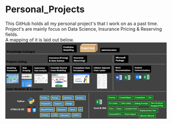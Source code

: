 # Personal_Projects
This GitHub holds all my personal project's that I work on as a past time. Project's are mainly focus
on Data Science, Insurance Pricing & Reserving fields.
<br>A mapping of it is laid out below.
![ScreenShot](/Pictures/MapBackground_4.png)

